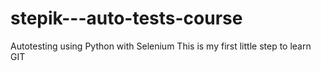 # stepik---auto-tests-course
Autotesting using Python with Selenium
This is my first little step to learn GIT
